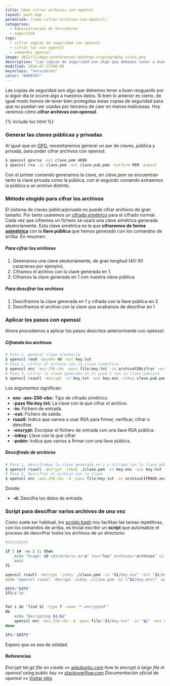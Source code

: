 ```yaml
---
title: Cómo cifrar archivos con openssl
layout: post.amp
permalink: /como-cifrar-archivos-con-openssl/
categories:
  - Administracion de Servidores
  - seguridad
tags:
  - cifrar copias de seguridad con openssl
  - cifrar tar con openssl
  - comandos openssl
image: 2012/11/Apps-preferences-desktop-cryptography-icon1.png
description: "Las copias de seguridad son algo que debemos tener a buen resguardo por si algún dia le ocurre algo a nuestros datos. Si bien lo anterior es cierto, de igual modo hemos de tener bien protegidas éstas copias de seguridad para que no puedan ser usadas por terceros de caer en manos maliciosas. Hoy veremos cómo cifrar archivos con openssl."
modified: 2016-07-31T00:00
mainclass: "servidores"
color: "#0097A7"
---
```


<figure>
<amp-img on="tap:lightbox1" role="button" tabindex="0" layout="responsive" src="/assets/img/2012/11/Apps-preferences-desktop-cryptography-icon1.png" alt="Homomorphic Encryption" alt="Cómo cifrar archivos con openssl" title="Cómo cifrar archivos con openssl" width="256px" height="256px" />
</figure>

Las copias de seguridad son algo que debemos tener a buen resguardo por si algún dia le ocurre algo a nuestros datos. Si bien lo anterior es cierto, de igual modo hemos de tener bien protegidas éstas copias de seguridad para que no puedan ser usadas por terceros de caer en manos maliciosas. Hoy veremos cómo **cifrar archivos con openssl**.

{% include toc.html %}

<!--ad-->

### Generar las claves públicas y privadas

Al igual que en [GPG][1], necesitaremos generar un par de claves, pública y privada, para poder cifrar archivos con openssl:

```bash
$ openssl genrsa -out clave.pem 4096
$ openssl rsa -in clave.pem -out clave.pub.pem -outform PEM -pubout

```

Con el primer comando generamos la clave, en *clave.pem* se encuentran tanto la clave privada como la pública, con el segundo comando extraemos la pública a un archivo distinto.

### Método elegido para cifrar los archivos

El sistema de claves pública/privada no puede cifrar archivos de gran tamaño. Por tanto usaremos un <a href="http://es.wikipedia.org/wiki/Criptograf%C3%ADa_sim%C3%A9trica" target="_blank">cifrado simétrico</a> para el cifrado normal. Cada vez que cifremos un fichero se usará una clave simétrica generada aleatoriamente. Esta clave simétrica es la que **cifraremos de forma <a href="http://es.wikipedia.org/wiki/Criptograf%C3%ADa_asim%C3%A9trica" target="_blank">asimétrica</a>** con la **llave pública** que hemos generado con los comandos de arriba. En resumen:

##### Para cifrar los archivos

  1. Generamos una clave aleatoriamente, de gran longitud (40-50 caracteres por ejemplo).
  2. Ciframos el archivo con la clave generada en 1.
  3. Ciframos la clave generada en 1 con nuestra clave pública.

##### Para descifrar los archivos

  1. Desciframos la clave generada en 1 y cifrada con la llave pública en 3
  2. Desciframos el archivo con la clave que acabamos de descifrar en 1

### Aplicar los pasos con openssl

Ahora procedemos a aplicar los pasos descritos anteriormente con openssl:

##### Cifrando los archivos

```bash
# Paso 1, generar clave aleatoria
$ openssl rand -base64 48 -out key.txt
# Paso 2, cifrar el archivo con la clave simétrica
$ openssl enc -aes-256-cbc -pass file:key.txt -in archivoSINcifrar -out archivoCIFRADO.encrypted
# Paso 3, cifrar la clave generada en el paso 1 con la llave pública
$ openssl rsautl -encrypt -in key.txt -out key.enc -inkey clave.pub.pem -pubin

```

Los argumentos significan:

  * **enc -aes-256-cbc:** Tipo de cifrado simétrico.
  * **-pass file:key.txt:** La clave con la que cifrar el archivo.
  * **-in:** Fichero de entrada.
  * **-out:** Fichero de salida.
  * **rsautl:** Indica que vamos a usar RSA para firmar, verificar, cifrar o descifrar.
  * **-encrypt:** Encriptar el fichero de entrada con una llave RSA pública.
  * **-inkey:** Llave con la que cifrar
  * **-pubin:** Indica que vamos a firmar con una llave pública.

##### Descifrado de archivos

```bash
# Paso 1, desciframos la clave generada en 1 y cifrada con la llave pública en 3
$ openssl rsautl -decrypt -inkey ./clave.pem -in key.enc -out key.txt
# Paso 2, Descifrar el archivo con la clave
$ openssl enc -aes-256-cbc -d -pass file:key.txt -in archivoCIFRADO.encrypted -out archivoSINcifrar

```

Donde:

  * **-d:** Descifra los datos de entrada.

### Script para descifrar varios archivos de una vez

Como suele ser habitual, los [scripts bash][2] nos facilitan las tareas repetitivas, con los comandos de arriba, es trivial escribir un **script** que automatize el proceso de descrifrar todos los archivos de un directorio:

```bash
#/bin/bash

if [ $# -ne 1 ]; then
    echo "Usage: $0 <directorio a="a" los="los" archivos="archivos" cifrados="cifrados">"
    exit
fi

openssl rsautl -decrypt -inkey ./clave.pem -in "$1/key.enc" -out "$1/key.txt"
echo "openssl rsautl -decrypt -inkey ./clave.pem -in \"$1/key.enc\" -out \"$1/key.txt\""

OIFS="$IFS"
IFS=$'\n'


for i in `find $1 -type f -name "*.encrypted"`
do
    echo "Decrypting $1/$i"
    openssl enc -aes-256-cbc -d -pass file:"$1/key.txt" -in "$i" -out $1/$(basename "$i" .encrypted)
done

IFS="$OIFS"

```

Espero que os sea de utilidad.

#### Referencias

*Encrypt tar.gz file on create* »» <a href="http://askubuntu.com/questions/95920/encrypt-tar-gz-file-on-create/96182#96182" target="_blank">askubuntu.com</a>
*how to encrypt a large file in openssl using public key* »» <a href="http://stackoverflow.com/questions/7143514/how-to-encrypt-a-large-file-in-openssl-using-public-key" target="_blank">stackoverflow.com</a>
*Documentación oficial de openssl* »» <a href="http://www.openssl.org/docs/apps/openssl.html" target="_blank">Visitar sitio</a>



 [1]: https://elbauldelprogramador.com/editar-y-crear-archivos-cifrados-con-gpg-en-vim/
 [2]: https://elbauldelprogramador.com/
